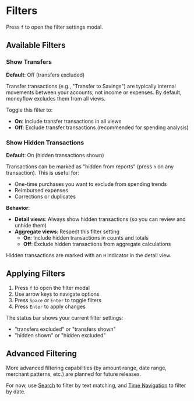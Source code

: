 # Filters

Press `f` to open the filter settings modal.

## Available Filters

### Show Transfers

**Default**: Off (transfers excluded)

Transfer transactions (e.g., "Transfer to Savings") are typically internal movements between your accounts, not income or expenses. By default, moneyflow excludes them from all views.

Toggle this filter to:

- **On**: Include transfer transactions in all views
- **Off**: Exclude transfer transactions (recommended for spending analysis)

### Show Hidden Transactions

**Default**: On (hidden transactions shown)

Transactions can be marked as "hidden from reports" (press `h` on any transaction). This is useful for:

- One-time purchases you want to exclude from spending trends
- Reimbursed expenses
- Corrections or duplicates

**Behavior**:

- **Detail views**: Always show hidden transactions (so you can review and unhide them)
- **Aggregate views**: Respect this filter setting
  - **On**: Include hidden transactions in counts and totals
  - **Off**: Exclude hidden transactions from aggregate calculations

Hidden transactions are marked with an `H` indicator in the detail view.

## Applying Filters

1. Press `f` to open the filter modal
2. Use arrow keys to navigate options
3. Press `Space` or `Enter` to toggle filters
4. Press `Enter` to apply changes

The status bar shows your current filter settings:

- "transfers excluded" or "transfers shown"
- "hidden shown" or "hidden excluded"

## Advanced Filtering

More advanced filtering capabilities (by amount range, date range, merchant patterns, etc.) are planned for future releases.

For now, use [Search](navigation.md#search) to filter by text matching, and [Time Navigation](navigation.md#time-navigation) to filter by date.
